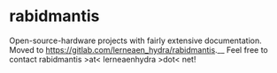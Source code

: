 # rabidmantis
Open-source-hardware projects with fairly extensive documentation.  
Moved to https://gitlab.com/lerneaen_hydra/rabidmantis.__
Feel free to contact rabidmantis >at< lerneaenhydra >dot< net!
 
